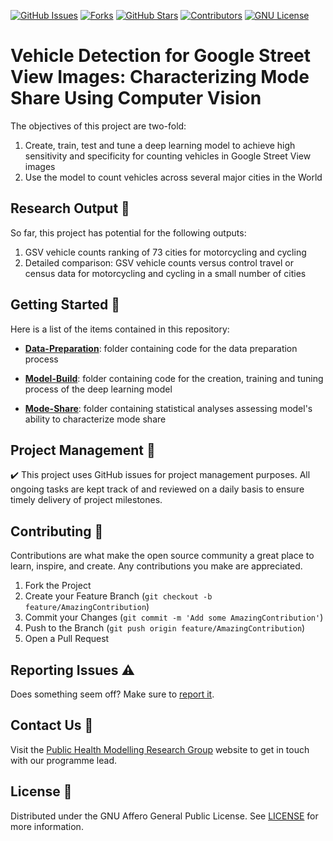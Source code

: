 [![GitHub Issues](https://img.shields.io/github/issues/Vehicle-detection-for-mode-share/Vehicle-Detection.svg)](https://github.com/Vehicle-detection-for-mode-share/Vehicle-Detection/issues)
[![Forks](https://img.shields.io/github/forks/Vehicle-detection-for-mode-share/Vehicle-Detection.svg)](https://github.com/Vehicle-detection-for-mode-share/Vehicle-Detection/forks)
[![GitHub Stars](https://img.shields.io/github/stars/Vehicle-detection-for-mode-share/Vehicle-Detection.svg)](https://github.com/Vehicle-detection-for-mode-share/Vehicle-Detection/stargazers)
[![Contributors](https://img.shields.io/github/contributors/Vehicle-detection-for-mode-share/Vehicle-Detection.svg)](https://github.com/Vehicle-detection-for-mode-share/Vehicle-Detection/contributors)
[![GNU License][license-shield]][license-url]


# Vehicle Detection for Google Street View Images: Characterizing Mode Share Using Computer Vision

The objectives of this project are two-fold:

1. Create, train, test and tune a deep learning model to achieve high sensitivity and specificity for counting vehicles in Google Street View images
2. Use the model to count vehicles across several major cities in the World

## Research Output :postbox:

So far, this project has potential for the following outputs:

1. GSV vehicle counts ranking of 73 cities for motorcycling and cycling
2. Detailed comparison: GSV vehicle counts versus control travel or census data for motorcycling and cycling in a small number of cities

## Getting Started :rocket:

Here is a list of the items contained in this repository:

- **[Data-Preparation](https://github.com/Vehicle-detection-for-mode-share/Vehicle-Detection/tree/master/Data-Preparation)**: folder containing code for the data preparation process

- **[Model-Build](https://github.com/Vehicle-detection-for-mode-share/Vehicle-Detection/tree/master/Model-Build)**: folder containing code for the creation, training and tuning process of the deep learning model

- **[Mode-Share](https://github.com/Vehicle-detection-for-mode-share/Vehicle-Detection/tree/master/Mode-Share)**: folder containing statistical analyses assessing model's ability to characterize mode share

## Project Management :calendar: 

:heavy_check_mark: This project uses GitHub issues for project management purposes. All ongoing tasks are kept track of and reviewed on a daily basis to ensure timely delivery of project milestones.

## Contributing :pencil:

Contributions are what make the open source community a great place to learn, inspire, and create. Any contributions you make are appreciated.

1. Fork the Project
2. Create your Feature Branch (`git checkout -b feature/AmazingContribution`)
3. Commit your Changes (`git commit -m 'Add some AmazingContribution'`)
4. Push to the Branch (`git push origin feature/AmazingContribution`)
5. Open a Pull Request

## Reporting Issues :warning: 

Does something seem off? Make sure to [report it](https://github.com/Vehicle-detection-for-mode-share/Vehicle-Detection/issues).

## Contact Us :speech_balloon:

Visit the [Public Health Modelling Research Group](http://www.mrc-epid.cam.ac.uk/research/research-areas/public-health-modelling/) website to get in touch with our programme lead.

## License :open_file_folder:

Distributed under the GNU Affero General Public License. See [LICENSE](https://github.com/Vehicle-detection-for-mode-share/Vehicle-Detection/blob/master/LICENSE) for more information.

<!-- MARKDOWN LINKS & IMAGES -->
<!-- https://www.markdownguide.org/basic-syntax/#reference-style-links -->
[contributors-shield]: https://img.shields.io/badge/contributors-2-blue
[contributors-url]: https://github.com/Vehicle-detection-for-mode-share/Vehicle-Detection/graphs/contributors
[forks-shield]: https://img.shields.io/badge/forks-0-brightgreen
[forks-url]: https://github.com/Vehicle-detection-for-mode-share/Vehicle-Detection/network/members
[stars-shield]: https://img.shields.io/badge/stars-0-yellow
[stars-url]: https://github.com/Vehicle-detection-for-mode-share/Vehicle-Detection/stargazers
[issues-shield]: https://img.shields.io/badge/issues-0%20open-brightgreen
[issues-url]: https://github.com/Vehicle-detection-for-mode-share/Vehicle-Detection/issues
[license-shield]: https://img.shields.io/badge/license-AGPL-blue
[license-url]: https://github.com/Vehicle-detection-for-mode-share/Vehicle-Detection/blob/master/LICENSE
